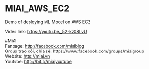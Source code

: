 # MIAI_AWS_EC2
Demo of deploying ML Model on AWS EC2

Video link:  https://youtu.be/_52-kz08LvU

#MìAI <br>
Fanpage: http://facebook.com/miaiblog<br>
Group trao đổi, chia sẻ: https://www.facebook.com/groups/miaigroup<br>
Website: http://miai.vn<br>
Youtube: http://bit.ly/miaiyoutube<br> 
